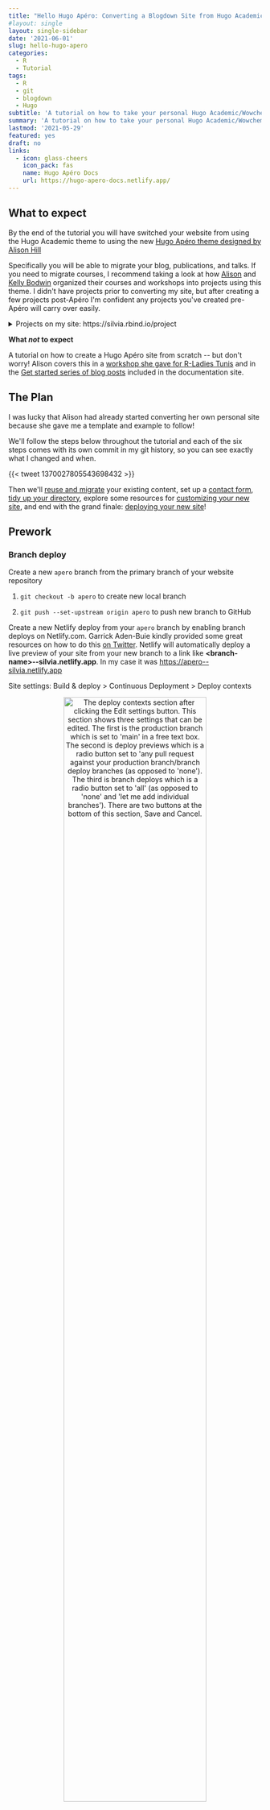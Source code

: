 ```yaml
---
title: "Hello Hugo Apéro: Converting a Blogdown Site from Hugo Academic"
#layout: single
layout: single-sidebar
date: '2021-06-01'
slug: hello-hugo-apero
categories:
  - R
  - Tutorial
tags:
  - R
  - git
  - blogdown
  - Hugo
subtitle: 'A tutorial on how to take your personal Hugo Academic/Wowchemy website and convert it to the Hugo Apéro theme'
summary: 'A tutorial on how to take your personal Hugo Academic/Wowchemy website and convert it to the Hugo Apéro theme'
lastmod: '2021-05-29'
featured: yes
draft: no
links:
  - icon: glass-cheers
    icon_pack: fas
    name: Hugo Apéro Docs
    url: https://hugo-apero-docs.netlify.app/
---
```

<script src="{{< blogdown/postref >}}index_files/clipboard/clipboard.min.js"></script>
<link href="{{< blogdown/postref >}}index_files/xaringanExtra-clipboard/xaringanExtra-clipboard.css" rel="stylesheet" />
<script src="{{< blogdown/postref >}}index_files/xaringanExtra-clipboard/xaringanExtra-clipboard.js"></script>
<script>window.xaringanExtraClipboard(null, {"button":"<i class=\"fa fa-clipboard\"><\/i> Copy Code","success":"<i class=\"fa fa-check\" style=\"color: #90BE6D\"><\/i> Copied!","error":"Press Ctrl+C to Copy"})</script>
<link href="{{< blogdown/postref >}}index_files/font-awesome/css/all.css" rel="stylesheet" />
<link href="{{< blogdown/postref >}}index_files/font-awesome/css/v4-shims.css" rel="stylesheet" />



<style type="text/css">
.page-main img {
  box-shadow: 0px 0px 2px 2px rgba( 0, 0, 0, 0.2 );
}
</style>


## What to expect

By the end of the tutorial you will have switched your website from using the Hugo Academic theme to using the new [Hugo Apéro theme designed by Alison Hill](https://alison.rbind.io/project/hugo-apero/) <i class="fas fa-glass-cheers pr2"></i> 

Specifically you will be able to migrate your blog, publications, and talks. If you need to migrate courses, I recommend taking a look at how [Alison](https://alison.rbind.io/project/) and [Kelly Bodwin](https://www.kelly-bodwin.com/courses/) organized their courses and workshops into projects using this theme. I didn't have projects prior to converting my site, but after creating a few projects post-Apéro I'm confident any projects you've created pre-Apéro will carry over easily.

<details><summary>Projects on my site: https://silvia.rbind.io/project</summary>
<div class="figure" style="text-align: center">
<img src="img/silvia-project-list.png" alt="The Project listing page for my site with a grid layout featuring thumbnail images. The top of the page says 'Projects' and below is a short description of what can be found on the page. It also includes a by-line that reads 'Written by Silvia Canelón.' There are three projects featured with a decorative thumbnail image, a title, and a summary. Items also include an author and category links but they are cut off in this screenshot." width="1265" />
<p class="caption">Figure 1: My Project listing: https://silvia.rbind.io/project</p>
</div>
</details>

**What _not_ to expect**

A tutorial on how to create a Hugo Apéro site from scratch -- but don't worry! Alison covers this in a [workshop she gave for R-Ladies Tunis](https://alison.rbind.io/talk/2021-iyo-tunis/) and in the [Get started series of blog posts](https://hugo-apero-docs.netlify.app/start/) included in the documentation site.

## The Plan

I was lucky that Alison had already started converting her own personal site because she gave me a template and example to follow! <i class="fas fa-hands-helping"></i>

We'll follow the steps below throughout the tutorial and each of the six steps comes with its own commit in my git history, so you can see exactly what I changed and when. <i class="fas fa-code-branch"></i>

{{< tweet 1370027805543698432 >}}

Then we'll [reuse and migrate](#migrating-the-content) your existing content, set up a [contact form](#contact-form), [tidy up your directory](#tidying-up-your-directory), explore some resources for [customizing your new site](#customizing-your-site), and end with the grand finale: [deploying your new site](#deploying-your-new-site)!

## Prework

### Branch deploy

Create a new `apero` branch from the primary branch of your website repository

1. `git checkout -b apero` to create new local branch

1. `git push --set-upstream origin apero` to push new branch to GitHub

Create a new Netlify deploy from your `apero` branch by enabling branch deploys on Netlify.com. Garrick Aden-Buie kindly provided some great resources on how to do this [on Twitter](https://twitter.com/grrrck/status/1384960915276275715). Netlify will automatically deploy a live preview of your site from your new branch to a link like **\<branch-name>\--silvia.netlify.app**. In my case it was https://apero--silvia.netlify.app

<i class="fas fa-route pr2"></i>Site settings: Build & deploy > Continuous Deployment > Deploy contexts

<div class="figure" style="text-align: center">
<img src="img/netlify-branch-deploy.png" alt="The deploy contexts section after clicking the Edit settings button. This section shows three settings that can be edited. The first is the production branch which is set to 'main' in a free text box. The second is deploy previews which is a radio button set to 'any pull request against your production branch/branch deploy branches (as opposed to 'none'). The third is branch deploys which is a radio button set to 'all' (as opposed to 'none' and 'let me add individual branches'). There are two buttons at the bottom of this section, Save and Cancel." width="75%" />
<p class="caption">Figure 2: Netlify site settings for deploy contexts</p>
</div>


Your new apero branch deploy at this point is an independent copy of your current website so from here on out you can make changes freely without affecting anything in your main branch :tada:

### Hugo version

The last piece of prework before we dive in is to update your local version of Hugo and update the Hugo version accordingly in a few different places.
  
1. Update Hugo locally using `blogdown::install_hugo()` (for me the latest version was v0.82.1)
  
    ```r
    blogdown::install_hugo()
    ```

2. Update **.Rprofile** and then restart R per the instructions that appear in the console.
    
    ```r
    # fix Hugo version
    options(blogdown.hugo.version = "0.82.1")
    ```

3. Update **netlify.toml**
    
    ```r
    [context.production.environment]
      HUGO_VERSION = "0.82.1"
      HUGO_ENV = "production"
      HUGO_ENABLEGITINFO = "true"
    
    [context.branch-deploy.environment]
      HUGO_VERSION = "0.82.1"
    
    [context.deploy-preview.environment]
      HUGO_VERSION = "0.82.1"
    ```

4. Update Hugo version on Netlify.com

    <i class="fas fa-route pr2"></i>Site settings: Build & deploy > Environment > Environment variables > Edit variables
    
    <img src="img/netlify-hugo-version.png" title="The environment variables section after clicking the Edit settings button. This section shows the key HUGO_VERSION has a value of 0.82.1 corresponding to the version of Hugo being used by blogdown. Both the key and the value fields are free text boxes. There are two buttons at the bottom of this section, Save and Cancel." alt="The environment variables section after clicking the Edit settings button. This section shows the key HUGO_VERSION has a value of 0.82.1 corresponding to the version of Hugo being used by blogdown. Both the key and the value fields are free text boxes. There are two buttons at the bottom of this section, Save and Cancel." width="641" style="display: block; margin: auto;" />

5. Run `blogdown::check_site()` to find any issues. In my case these checking functions found a Hugo version mismatch and I ended up having to specifically run `blogdown::install_hugo("0.82.1")` to resolve it.

    <details><summary>Console output</summary>
    
    ```r
    ― Checking netlify.toml...
    ○ Found HUGO_VERSION = 0.82.1 in [build] context of netlify.toml.
    | Checking that Netlify & local Hugo versions match...
    | Mismatch found:  blogdown is using Hugo version (0.69.2) to build site locally.  Netlify is using Hugo version (0.82.1) to build site.
    ● [TODO] Option 1: Change HUGO_VERSION = "0.69.2" in netlify.toml to match local version.
    ● [TODO] Option 2: Use blogdown::install_hugo("0.82.1") to match Netlify version, and set options(blogdown.hugo.version = "0.82.1") in .Rprofile to pin this Hugo version (also remember to restart R).
    | Checking that Netlify & local Hugo publish directories match...
    ○ Good to go - blogdown and Netlify are using the same publish directory: public
    ― Check complete: netlify.toml
    ```
    
    </details>
    
If you end up needing to make your own changes, I recommend running `blogdown::check_site()` again when you're done to make sure you've resolved all of the issues. 

And then run `blogdown::serve_site()` to render a live preview of your site :rocket:

---

## 1. Install theme alongside Academic, change in **config.toml**

> <i class='fas fa-code-branch pr2'></i> Follow along with me at [commit cc5d24](https://github.com/spcanelon/silvia/commit/cc5d24d93676990675abc52145fd7a369c7bffa6)

The first step is to add all of the Hugo Apéro theme files to the `theme/` folder in your site directory. You could manually download the zip file from https://github.com/hugo-apero/hugo-apero or you could ask `usethis` to do it for you:


```r
usethis::use_course(
  "hugo-apero/hugo-apero", 
  destdir = "/Users/silvia/Documents/Website/silvia/themes"
)
```

<details><summary>Console output</summary>


```r
✓ Downloading from 'https://github.com/hugo-apero/hugo-apero/zipball/HEAD'Downloaded: 21.23 MB  
✓ Download stored in '/Users/silvia/Documents/Website/silvia/themes/hugo-apero-hugo-apero-05497e6.zip'
✓ Unpacking ZIP file into 'hugo-apero-hugo-apero-05497e6/' (429 files extracted)Shall we delete the ZIP file ('hugo-apero-hugo-apero-05497e6.zip')?
```

</details>

This step will create and open a new project for you, which you don't want or need:

1. Close the new project that gets automatically opened
2. Rename the theme folder to `hugo-apero`
3. Delete the following files/folders: 
    - **hugo-apero.Rproj**
    - `.Rproj.user/`
    - **.Rhistory**

Modify the **config.toml** file so it points to your new theme folder instead of `hugo-academic`

```toml
#theme = "hugo-academic"
theme = "hugo-apero"
```

<i class="fas fa-exclamation-circle pr2"></i> At this point you will probably start to get some error messages like the one below. Don't panic! Let's get through the rest of the steps first. I'm including my errors in this post in case they are helpful/validating for you!

```r
Could not build site because certain shortcodes weren't found

Error: Error building site: "/Users/silvia/Documents/Website/silvia/content/home/demo.md:58:1": failed to extract shortcode: template for shortcode "alert" not found
```

## 2. Copy all Academic shortcodes to **layouts/** root (remove later)

> <i class='fas fa-code-branch pr2'></i> Follow along with me at [commit f3c7d53](https://github.com/spcanelon/silvia/commit/f3c7d5334b4effbd850b204eb267425f6740b4af)

Copy the shortcodes

- From `themes/hugo-academic/layouts/shotcodes/` 

- To `layouts/shortcodes/`

<i class="fas fa-exclamation-circle pr2"></i> My error message:

```r
Error: Error building site: TOCSS: failed to transform "style.main.scss" (text/x-scss): SCSS processing failed: file "stdin", line 7, col 24: Invalid CSS after "...textFontFamily:": expected expression (e.g. 1px, bold), was "<no value>;"
```

## 3. Remove all assets

> <i class='fas fa-code-branch pr2'></i> Follow along with me at [commit 3843c76](https://github.com/spcanelon/silvia/commit/3843c76a5da6184b2d9b547b18f96ec6810a695a)

Before deleting anything, I recommend making a backup of your entire website folder, just in case.

In the `assets/` root folder, delete:

- the `images/` folder which might contain your site icon

- the `scss/` folder which might contain your `custom.scss` file

<i class="fas fa-exclamation-circle pr2"></i> My error message:

```r
Error: Error building site: TOCSS: failed to transform "style.main.scss" (text/x-scss): SCSS processing failed: file "stdin", line 7, col 24: Invalid CSS after "...textFontFamily:": expected expression (e.g. 1px, bold), was "<no value>;"
```

## 4. Remove all custom layouts

> <i class='fas fa-code-branch pr2'></i> Follow along with me at [commit 1ad7e3d](https://github.com/spcanelon/silvia/commit/1ad7e3d491d309e71e1b4fa0bbad1e3af6b9d322)

I had a couple of partials that I deleted from the `layouts/` folder:

- **partials/site_footer.html** which provided a custom footer for my website
- **partials/widgets/about.html** which included the custom formatting for certificates in the Education section of the About page of my Academic site

<i class="fas fa-exclamation-circle pr2"></i> My error message:

```r
Error: Error building site: TOCSS: failed to transform "style.main.scss" (text/x-scss): SCSS processing failed: file "stdin", line 7, col 24: Invalid CSS after "...textFontFamily:": expected expression (e.g. 1px, bold), was "<no value>;"
```

## 5. Copy over Apéro example site **config.toml** file

> <i class='fas fa-code-branch pr2'></i> Follow along with me at [commit db37289](https://github.com/spcanelon/silvia/commit/db37289e768640522130f98353996de4a6e0abfc)

Rename **config.toml** in the root folder to **config_old.toml**

Copy **config.toml** 

- From `themes/hugo-apero/exampleSite/`

- To your root directory (in my case it was `silvia/`)

<i class="fas fa-exclamation-circle pr2"></i> My error message:

```r
Error: Error building site: failed to render pages: render of "page" failed: execute of template failed: template: _default/single.html:3:8: executing "_default/single.html" at <partial "head.html" .>: error calling partial: "/Users/silvia/Documents/Website/silvia/themes/hugo-apero/layouts/partials/head.html:14:53": execute of template failed: template: partials/head.html:14:53: executing "partials/head.html" at <js>: can't evaluate field Build in type string
```

## 6. Remove Academic **config/** directory

> <i class='fas fa-code-branch pr2'></i> Follow along with me at [commit 5541f38](https://github.com/spcanelon/silvia/commit/5541f38871911d5067c6c8856936d54d183b3ec9)

Delete the `config/` folder from your root directory (in my case `silvia/`)

I learned [the hard way](https://github.com/hugo-apero/hugo-apero-docs/issues/78) that the error below was due to not using an updated version of Hugo, which is why I included that step in the [Prework](#hugo-version). All this to say, I'm hoping you don't see the error below!

<i class="fas fa-exclamation-circle pr2"></i> My error message:

```r
Error: Error building site: failed to render pages: render of "page" failed: execute of template failed: template: _default/single.html:3:8: executing "_default/single.html" at <partial "head.html" .>: error calling partial: "/Users/silvia/Documents/Website/silvia/themes/hugo-apero/layouts/partials/head.html:14:53": execute of template failed: template: partials/head.html:14:53: executing "partials/head.html" at <js>: can't evaluate field Build in type string
```

---

## Migrating the content

Assuming you have made it this far and are able to at least serve a live site that uses the new Hugo Apéro theme, you are ready to start migrating your content! :tada:

File are organized differently in Hugo Apéro and the next steps detail the high-level changes I made to get my content to fit the new structure. The goal was to have my site parallel the [Hugo Apéro example site](https://hugo-apero.netlify.app/) and [Alison's personal site](https://alison.rbind.io).

### File organization

To get an overview of how the file structure is different between the Academic and Apéro themes we'll look at the  `content/` folder of the Apéro example site, my old Academic site, and my current Apéro site. These are organized into the panelsets below.

{{< panelset class="content directory" >}}
{{< panel name="Example Site" >}}
  
<i class="fas fa-route pr2"></i>Location: `silvia/themes/hugo-apero/exampleSite`

```bash
├── config.toml
├── content
    ├── _index.md
    ├── about
    ├── blog
    ├── collection
    ├── contributors.md
    ├── elements
    ├── form
    ├── license.md
    ├── project
    └── talk
```
{{< /panel >}}
{{< panel name="My Academic site" >}}

<i class="fas fa-route pr2"></i>Location: `silvia/`
  
```bash
.
├── config.toml
├── content
    ├── authors
    ├── courses
    ├── home
    ├── license.md
    ├── post
    ├── project
    ├── publication
    ├── slides
    └── talk
```
{{< /panel >}}

{{< panel name="My Apéro site" >}}

<i class="fas fa-route pr2"></i>Location: `silvia/`

```bash
.
├── config.toml
├── content
    ├── _index.md       # <-- new!
    ├── about           # <-- new!
    ├── blog            # <-- renamed (formerly post)
    ├── collection      # <-- new!
    ├── form            # <-- new!
    ├── license.md
    ├── project
    ├── publication
    └── talk
```
{{< /panel >}}
{{< /panelset >}}

### About page

Resource: [Customize your about page | Hugo Apéro](https://hugo-apero-docs.netlify.app/learn/about-page/)

My About page:

- [content/about/header/index.md](https://github.com/spcanelon/silvia/blob/bef8a7c9fd7b529e7cb58c3c92dafe59aa8d2259/content/about/header/index.md)
- [content/about/main/index.md](https://github.com/spcanelon/silvia/blob/bef8a7c9fd7b529e7cb58c3c92dafe59aa8d2259/content/about/main/index.md)
- [content/about/sidebar/index.md](https://github.com/spcanelon/silvia/blob/bef8a7c9fd7b529e7cb58c3c92dafe59aa8d2259/content/about/sidebar/index.md)


<div class="figure" style="text-align: center">
<img src="img/silvia-about-page-1.png" alt="My About page featuring a large headline to greet visitors and a short blurb about me in the header of the site. Below this area on the left in the main area of the page is more information with a heading and some prose. To the right of the main area is the sidebar which includes a small image, a name in large font, a subheading for the name, social media icons, and a spot for an audio clip for a name pronunciation. On the top edge of the page is a navigation bar with 'About' highlighted" width="1265" />
<p class="caption">Figure 3: The header of my About page: https://silvia.rbind.io/about/</p>
</div>

<div class="figure" style="text-align: center">
<img src="img/silvia-about-page-2.png" alt="Below the header is the main area of the page on the left with more information about me with a heading and some prose. To the right of the main area is the sidebar which includes a small image of me, my name in large font, my professional title underneath along with social media icons and a short list of my interests." width="1265" />
<p class="caption">Figure 4: The main section of my About page: https://silvia.rbind.io/about/</p>
</div>

I wanted to reuse my content from the About section of my Academic site, so I did a lot of copy-and-pasting into the right spots before editing. These steps are outlined in the table below. 

| Step | Content to copy      | From                                          | To                               |
|------|--------------------- |-----------------------------------------------|----------------------------------|
| 1    | Folder               | themes/hugo-apero/exampleSite/content/about/  | content/                         |
| 2    | Body part 1          | content/authors/silvia/_index.md              | content/about/header/index.md    |
| 3    | Body part 2          | content/authors/silvia/_index.md              | content/about/main/index.md      |
| 4    | Biography → outro    | content/authors/silvia/_index.md              | content/about/main/index.md      |
| 5    | Interests → link_list| content/authors/silvia/_index.md              | content/about/sidebar/index.md   |
| 6    | Photo                | content/authors/silvia/avatar.png             | content/about/sidebar/avatar.png |

### Homepage

Resource: [Customize your homepage | Hugo Apéro](https://hugo-apero-docs.netlify.app/blog/homepage/)

My homepage: [content/_index.md](https://github.com/spcanelon/silvia/blob/bef8a7c9fd7b529e7cb58c3c92dafe59aa8d2259/content/_index.md)

<div class="figure" style="text-align: center">
<img src="img/silvia-home-page.png" alt="The homepage of my site which shows my name in large font on the left, my title, social media icons, a short blurb about me, and a link that says 'Read More' that can be clicked to enter the site. On the right side is a photo of one of my favorite lakes." width="1280" />
<p class="caption">Figure 5: My Homepage: https://silvia.rbind.io</p>
</div>

1. Copy **_index.md** from `themes/hugo-apero/content/` to `content/`

1. Save an image for your homepage in the `static/img/` folder

1. Specify your homepage image in **_index.md**

### Blog

My blog listing: [content/blog/_index.md](https://github.com/spcanelon/silvia/blob/bef8a7c9fd7b529e7cb58c3c92dafe59aa8d2259/content/blog/_index.md)

<div class="figure" style="text-align: center">
<img src="img/silvia-blog-list.png" alt="The Blog listing page for my site with a sidebar layout and thumbnails enabled. There is a sidebar on the left side with some information about my blog including a blog name 'Meeting People Where They R'. It also includes my name as the blog author, a link to subscribe via RSS, and a decorative image of a small potted cactus plant sitting on top of a stack of books. On the right side in the main area of the page there are two blog posts featured, including this one. Each has a title, a summary, the date, and a decorative image as the thumbnail." width="1265" />
<p class="caption">Figure 6: My Blog listing: https://silvia.rbind.io/blog</p>
</div>

Update `[menu]` options in **config.toml** to activate Blog by changing `url = "/blog/"` and renaming `content/post/` to `content/blog/` to activate the new Apéro layout with the sidebar on the blog post listing and to enable thumbnails

```toml
[[menu.header]]
  name = "Blog"
  title = "Blog"
  url = "/blog/"
  weight = 2            # <-- item 2 in the navigation bar
```

Edit **content/blog/_index.md** with heading for the Blog listing page

- Make sure `text_link_url: /blog/`

- The `author:` field will populate the by-line in each blog post unless another author is indicated in the YAML of the blog post.

### Publications

My publication listing: [content/publication/_index.md](https://github.com/spcanelon/silvia/blob/bef8a7c9fd7b529e7cb58c3c92dafe59aa8d2259/content/publication/_index.md)

<div class="figure" style="text-align: center">
<img src="img/silvia-publication-list.png" alt="The Publication listing page for my site with a single layout which doesn't have a sidebar. The top of the page says 'Publications' and below is a short description of what can be found on the page. It also includes a by-line that reads 'Written by Silvia Canelón.' There is primarily one publication featured with a title, a summary, the authors, and the date. This listing visually separates publications in the list with a horizontal bar" width="1265" />
<p class="caption">Figure 7: My Publication listing: https://silvia.rbind.io/publication</p>
</div>

Update `[menu]` options in **config.toml** to activate Publications

```toml
[[menu.header]]
  name = "Publications"
  title = "Publications"
  url = "/publication/"
  weight = 4            # <-- item 4 in the navigation bar
```

Rename **content/publication/_index.md** to **_index-old.md** and copy over **_index.md** from `themes/hugo-apero/exampleSite/content/blog/`

Edit **content/publication/_index.md** to suit your preferences

Modify individual publications:

- The Apéro theme doesn't have a built-in "abstract" field so I copied and pasted the content in this field from the YAML of each publication page into the area below the YAML.
- If your publications have multiple authors, they can be included as a string list in the `author:` field of the YAML

### Talks

My talk listing: [content/talk/_index.md](https://github.com/spcanelon/silvia/blob/bef8a7c9fd7b529e7cb58c3c92dafe59aa8d2259/content/talk/_index.md)

<div class="figure" style="text-align: center">
<img src="img/silvia-talk-list.png" alt="The Talk listing page for my site with a single layout which doesn't have a sidebar and features decorative thumbnail images on the left. The top of the page says 'Talks' and below is a short description of what can be found on the page. This listing visually separates talks in the list by year with a horizontal bar." width="1265" />
<p class="caption">Figure 8: My Talk listing: https://silvia.rbind.io/talk</p>
</div>

Rename **content/talk/_index.md** to **_index-old.md** and copy over **_index.md** from `themes/hugo-apero/exampleSite/content/talk/`

Edit **content/talk/_index.md** to suit your preferences

### .Rmd → .Rmarkdown

You can create content for your blogdown site from **.md**, **.Rmd**, and **.Rmarkdown** files, anytime and anywhere. However, there are some limitations:
- **.md** is great if your file doesn't contain any R code
- **.Rmd** files generate **.html** files while **.Rmarkdown** files generate **.markdown** files. Both can run R code, but only **.markdown** files generated from **.Rmarkdown** benefit from some of the features available from Hugo, like the syntax highlighting built into Apéro.

If you were writing R tutorials/posts/etc. in **.Rmd** (like me), you will notice any code chunks you were displaying will not be formatted with proper syntax highlighting :cry: To remedy this, you will have to:

1. Change these **index.Rmd** files to **index.Rmarkdown** (I recommend using your computer's file explorer for this)

1. Rebuild your **index.Rmarkdown** files to **index.markdown** (using `blogdown::build_site(build_rmd = TRUE)`, see the [helper functions](https://pkgs.rstudio.com/blogdown/reference/build_site.html) for more granular control)

1. Delete the **index.html** output files that had previously been generated

<i class="fas fa-exclamation-triangle pr2"></i> Rebuilding your R Markdown pages may not be a good idea if they contain code that might break, so please proceed with caution!

If you made it this far, **congratulations**! You have a brand new site! :partying_face:

## Final touches

### Contact form

Resource: [Built-in Contact Form | Hugo Apéro](https://hugo-apero-docs.netlify.app/learn/built-in-contact-form/)

If you'd like to use Apéro's built-in contact form powered by Formspree, copy the `themes/hugo-apero/exampleSite/content/form/` folder into `content/` and edit **contact.md**.

### Tidying up your directory

Now you can delete all of the files and folders you don't need anymore! 

I'm including the files and folders I deleted as a list and as a directory tree. These are organized in the panelset below.

{{< panelset class="files and folders to delete" >}}
{{< panel name="List of items" >}}

- The content folders carried over from Hugo Academic: authors, home, post, courses, and slides
- The config folder
- The resources folder
- The data folder containing fonts and themes folders
- The assets/images folder
- The static/img/headers, static/publications, and static/rmarkdown-libs folders
- All of the **index.html** files in the blog, publication, and talks folders
- The old config file, that I had renamed **config_old.toml**
- The old index files that I had renamed **_index-old.md**
- The partials in layouts/shortcodes
- And finally the themes/hugo-academic folder! :fire:  

{{< /panel >}}

{{< panel name="Directory tree" >}}

I deleted the following files:
- All of the **index.html** files in the blog, publication, and talks folders
- The old config file, that I had renamed **config_old.toml**
- The old index files that I had renamed **_index-old.md**

And I deleted the folders indicated in this directory tree:

<i class="fas fa-route pr2"></i>Location: `silvia/`

```bash
.
├── config                # <-- this folder
├── resources             # <-- this folder
├── data                  # <-- this folder
├── assets
│   └── images            # <-- this folder
├── static
│   ├── img
│   │   └── headers       # <-- this folder
│   ├── publications      # <-- this folder
│   └── rmarkdown-libs    # <-- this folder
├── layouts
│   └── shortcodes        # <-- custom partials in this folder
└── themes
    └── hugo-academic     # <-- this folder
```

{{< /panel >}}
{{< /panelset >}}

## Customizing your site

Hopefully all of that wasn't terrible, and if it was, please know I'm rooting for you. You're doing great! :raised_hands: 

Now you get to enjoy the fun part which is customizing your site! The theme documentation goes through this in detail:

- [Set up your social | Hugo Apéro](https://hugo-apero-docs.netlify.app/learn/social/)
- [Style your site typography | Hugo Apéro](https://hugo-apero-docs.netlify.app/learn/fonts/)
- [Style your site colors | Hugo Apéro](https://hugo-apero-docs.netlify.app/learn/color-themes/)

## Deploying your new site

Once you're happy with your new Apéro site, the last step is to merge your `apero` branch with the primary branch of your website repository. But first, a few steps:

1. **Optional:** Create a branch of your primary branch and call it `hugo-academic` so that you have a snapshot of your Academic files right before the merge. Since we set up Netlify to deploy all of our branches, there will now be a live link for this new branch that you can visit whenever you feel like time traveling back to your old site. For me this link is https://hugo-academic--silvia.netlify.app/

2. Switch back to your `apero` branch and update the `baseURL` field in **config.toml** to your regular website path. In my case:

    ```toml
    baseURL = "https://silvia.rbind.io/"
    ```

    Then commit and push this change to your `apero` branch.
    
3. Merge your `apero` branch with your primary branch. I usually use git commands in a combination of the RStudio terminal and the Git pane, but for this big merge I felt more comfortable doing it on github.com! :sweat_smile: Do what feels most comfortable for you.

4. Resolve any merge conflicts (I had a few!) in the git tool of your choosing. These are the git commands GitHub recommended:

    ```bash
    git fetch origin       # makes sure local files were recent
    git checkout apero     # moves you to your `apero` branch
    git merge main         # attempts a merge with your `main` branch
    ```
    
    When you're finished, commit your changes and push. Then follow these next steps, also recommended by GitHub:
    
    ```bash
    git checkout main       # moves you to your `main` branch
    git merge --no-ff apero # creates a new commit for the merge
    ```
    
    This step will sort of replace all of the files that both themes had in common with the `apero` version (e.g. **config.toml**, **netlify.toml**, **content/publication**), and leave the old Academic files alone. So you will have to delete these extra Academic files ([again](#tidying-up-your-directory)!). I'm not sure how to avoid this -- maybe it's not an issue when you don't have merge conflicts? I don't know :thinking:
    
5. Tidy up your directory (again?)

    Go through [the steps above](#tidying-up-your-directory) to clean out any residual Academic files from your directory. Make sure to check your `content/` folders for any example files from Academic that might still be hanging around and delete them.
    
    Then run `blogdown::serve_site()` to build your new Apéro site locally. Go through the site and make sure everything looks the way it should and that links are generally pointing to the right places. 
    
    When you're satisfied, commit the changes to your primary branch!<br>There may be *a lot* of files that were deleted and added during the switch to Apéro and, while not generally recommended, I used the `git add .` command to stage all of the changes at once, commited the changes, and then pushed. I did this after thoroughly looking through the list of changed files so I knew what was happening.

6. Wait a couple of minutes for the changes to get pushed to your primary branch (e.g. `main`) and then wait patiently for Netlify to build your site after the merge.

7. <i class="fas fa-glass-cheers pr2"></i>Celebrate and share your brand new site! :tada: :partying_face: :champagne:<br>If you share on Twitter, use the #HugoApero hashtag so the [Hugo Apéro squad](https://twitter.com/apreshill/status/1397052533588185092) can clap for you!
